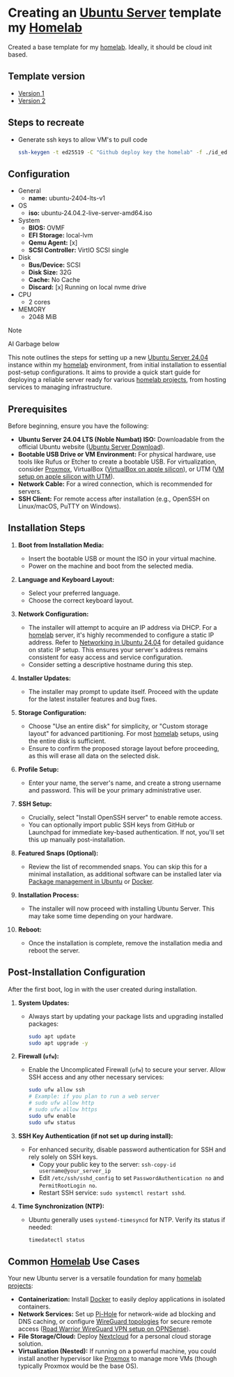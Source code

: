 # Creating an [Ubuntu Server](../670) template my [Homelab](../578)

Created a base template for my [homelab](../578). Ideally, it should be cloud init based.

## Template version

- [Version 1](../1062)
- [Version 2](../1063)

## Steps to recreate

- Generate ssh keys to allow VM's to pull code

  ```bash
  ssh-keygen -t ed25519 -C "Github deploy key the homelab" -f ./id_ed25519_homelab
  ```

## Configuration

- General
  - **name:** ubuntu-2404-lts-v1
- OS
  - **iso:** ubuntu-24.04.2-live-server-amd64.iso
- System
  - **BIOS:** OVMF
  - **EFI Storage:** local-lvm
  - **Qemu Agent:** [x]
  - **SCSI Controller:** VirtIO SCSI single
- Disk
  - **Bus/Device:** SCSI
  - **Disk Size:** 32G
  - **Cache:** No Cache
  - **Discard:** [x] Running on local nvme drive
- CPU
  - 2 cores
- MEMORY
  - 2048 MiB

> [!NOTE]
>
> AI Garbage below

This note outlines the steps for setting up a new [Ubuntu Server 24.04](../670) instance within my [homelab](../578) environment, from initial installation to essential post-setup configurations. It aims to provide a quick start guide for deploying a reliable server ready for various [homelab projects](../578), from hosting services to managing infrastructure.

## Prerequisites

Before beginning, ensure you have the following:

- **Ubuntu Server 24.04 LTS (Noble Numbat) ISO:** Downloadable from the official Ubuntu website ([Ubuntu Server Download][ubuntu-dl]).
- **Bootable USB Drive or VM Environment:** For physical hardware, use tools like Rufus or Etcher to create a bootable USB. For virtualization, consider [Proxmox](../635), VirtualBox ([VirtualBox on apple silicon](../576)), or UTM ([VM setup on apple silicon with UTM][utm-vm-setup]).
- **Network Cable:** For a wired connection, which is recommended for servers.
- **SSH Client:** For remote access after installation (e.g., OpenSSH on Linux/macOS, PuTTY on Windows).

## Installation Steps

1. **Boot from Installation Media:**

   - Insert the bootable USB or mount the ISO in your virtual machine.
   - Power on the machine and boot from the selected media.

2. **Language and Keyboard Layout:**

   - Select your preferred language.
   - Choose the correct keyboard layout.

3. **Network Configuration:**

   - The installer will attempt to acquire an IP address via DHCP. For a [homelab](../578) server, it's highly recommended to configure a static IP address. Refer to [Networking in Ubuntu 24.04](../872) for detailed guidance on static IP setup. This ensures your server's address remains consistent for easy access and service configuration.
   - Consider setting a descriptive hostname during this step.

4. **Installer Updates:**

   - The installer may prompt to update itself. Proceed with the update for the latest installer features and bug fixes.

5. **Storage Configuration:**

   - Choose "Use an entire disk" for simplicity, or "Custom storage layout" for advanced partitioning. For most [homelab](../578) setups, using the entire disk is sufficient.
   - Ensure to confirm the proposed storage layout before proceeding, as this will erase all data on the selected disk.

6. **Profile Setup:**

   - Enter your name, the server's name, and create a strong username and password. This will be your primary administrative user.

7. **SSH Setup:**

   - Crucially, select "Install OpenSSH server" to enable remote access.
   - You can optionally import public SSH keys from GitHub or Launchpad for immediate key-based authentication. If not, you'll set this up manually post-installation.

8. **Featured Snaps (Optional):**

   - Review the list of recommended snaps. You can skip this for a minimal installation, as additional software can be installed later via [Package management in Ubuntu](../571) or [Docker](../16).

9. **Installation Process:**

   - The installer will now proceed with installing Ubuntu Server. This may take some time depending on your hardware.

10. **Reboot:**
    - Once the installation is complete, remove the installation media and reboot the server.

## Post-Installation Configuration

After the first boot, log in with the user created during installation.

1.  **System Updates:**

    - Always start by updating your package lists and upgrading installed packages:
      ```bash
      sudo apt update
      sudo apt upgrade -y
      ```

2.  **Firewall (`ufw`):**

    - Enable the Uncomplicated Firewall (`ufw`) to secure your server. Allow SSH access and any other necessary services:
      ```bash
      sudo ufw allow ssh
      # Example: if you plan to run a web server
      # sudo ufw allow http
      # sudo ufw allow https
      sudo ufw enable
      sudo ufw status
      ```

3.  **SSH Key Authentication (if not set up during install):**

    - For enhanced security, disable password authentication for SSH and rely solely on SSH keys.
      - Copy your public key to the server: `ssh-copy-id username@your_server_ip`
      - Edit `/etc/ssh/sshd_config` to set `PasswordAuthentication no` and `PermitRootLogin no`.
      - Restart SSH service: `sudo systemctl restart sshd`.

4.  **Time Synchronization (NTP):**
    - Ubuntu generally uses `systemd-timesyncd` for NTP. Verify its status if needed:
      ```bash
      timedatectl status
      ```

## Common [Homelab](../578) Use Cases

Your new Ubuntu server is a versatile foundation for many [homelab projects](../578):

- **Containerization:** Install [Docker](../16) to easily deploy applications in isolated containers.
- **Network Services:** Set up [Pi-Hole](../662) for network-wide ad blocking and DNS caching, or configure [WireGuard topologies](../573) for secure remote access ([Road Warrior WireGuard VPN setup on OPNSense](../787)).
- **File Storage/Cloud:** Deploy [Nextcloud](../785) for a personal cloud storage solution.
- **Virtualization (Nested):** If running on a powerful machine, you could install another hypervisor like [Proxmox](../635) to manage more VMs (though typically Proxmox would be the base OS).

[ubuntu-dl]: https://ubuntu.com/download/server
[utm-vm-setup]: ../22
[ubuntu-networking]: ../872
